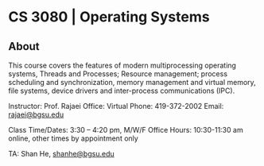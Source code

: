 # CS 3080 | Operating Systems


## About
This course covers the features of modern multiprocessing operating 
systems, Threads and Processes; Resource management; process scheduling 
and synchronization, memory management and virtual memory, file 
systems, device drivers and inter-process communications (IPC).


Instructor: Prof. Rajaei
Office: Virtual
Phone: 419-372-2002
Email: rajaei@bgsu.edu

Class Time/Dates: 3:30 – 4:20 pm, M/W/F
Office Hours: 10:30-11:30 am online, other times by appointment only

TA: Shan He, shanhe@bgsu.edu
